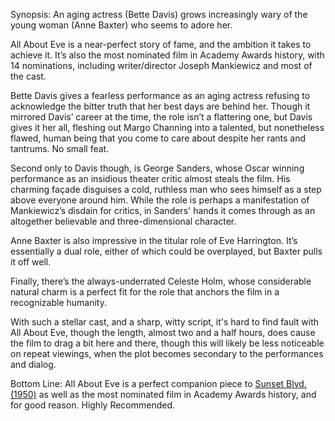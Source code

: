 Synopsis: An aging actress (Bette Davis) grows increasingly wary of the young woman (Anne Baxter) who seems to adore her.

All About Eve is a near-perfect story of fame, and the ambition it takes to achieve it.  It’s also the most nominated film in Academy Awards history, with 14 nominations, including writer/director Joseph Mankiewicz and most of the cast.

Bette Davis gives a fearless performance as an aging actress refusing to acknowledge the bitter truth that her best days are behind her.  Though it mirrored Davis’ career at the time, the role isn’t a flattering one, but Davis gives it her all, fleshing out Margo Channing into a talented, but nonetheless flawed, human being that you come to care about despite her rants and tantrums.  No small feat.

Second only to Davis though, is George Sanders, whose Oscar winning performance as an insidious theater critic almost steals the film.  His charming façade disguises a cold, ruthless man who sees himself as a step above everyone around him.  While the role is perhaps a manifestation of Mankiewicz’s disdain for critics, in Sanders' hands it comes through as an altogether believable and three-dimensional character.

Anne Baxter is also impressive in the titular role of Eve Harrington.  It’s essentially a dual role, either of which could be overplayed, but Baxter pulls it off well.

Finally, there’s the always-underrated Celeste Holm, whose considerable natural charm is a perfect fit for the role that anchors the film in a recognizable humanity. 

With such a stellar cast, and a sharp, witty script, it's hard to find fault with All About Eve, though the length, almost two and a half hours, does cause the film to drag a bit here and there, though this will likely be less noticeable on repeat viewings, when the plot becomes secondary to the performances and dialog.

Bottom Line: All About Eve is a perfect companion piece to <a href="/browse/reviews/sunset-blvd-1950/">Sunset Blvd. (1950)</a> as well as the most nominated film in Academy Awards history, and for good reason.  Highly Recommended.
